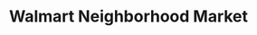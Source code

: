 ---
title: "Walmart Neighborhood Market"
url: /mesquite/walmart-neighborhood-market-military-parkway/
shop: supermarket
---